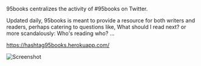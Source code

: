 95books centralizes the activity of #95books on Twitter.

Updated daily, 95books is meant to provide a resource for both writers and readers, perhaps catering to questions like, What should I read next? or more scandalously: Who's reading who? ...

https://hashtag95books.herokuapp.com/

![Screenshot](https://raw.github.com/zibs/95books/master/app/assets/images/Screenshot%202015-09-08%2021.46.30.png)
